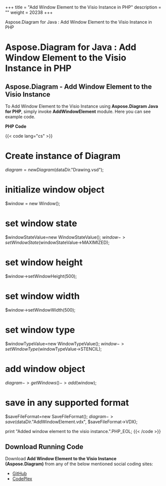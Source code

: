 +++
title = "Add Window Element to the Visio Instance in PHP" 
description = "" 
weight = 20238 
+++

Aspose.Diagram for Java : Add Window Element to the Visio Instance in PHP  

# Aspose.Diagram for Java : Add Window Element to the Visio Instance in PHP


## Aspose.Diagram - Add Window Element to the Visio Instance

To Add Window Element to the Visio Instance using **Aspose.Diagram Java for PHP**, simply invoke **AddWindowElement** module. Here you can see example code.

**PHP Code**

{{< code lang="cs" >}}
# Create instance of Diagram
$diagram = new Diagram($dataDir."Drawing.vsd");

# initialize window object
$window = new Window();

# set window state
$windowStateValue=new WindowStateValue();
$window->setWindowState($windowStateValue->MAXIMIZED);

# set window height
$window->setWindowHeight(500);

# set window width
$window->setWindowWidth(500);

# set window type
$windowTypeValue=new WindowTypeValue();
$window->setWindowType($windowTypeValue->STENCIL);

# add window object
$diagram->getWindows()->add($window);

# save in any supported format
$saveFileFormat=new SaveFileFormat();
$diagram->save($dataDir."AddWindowElement.vdx", $saveFileFormat->VDX);

print "Added window element to the visio instance.".PHP_EOL;
{{< /code >}}

## Download Running Code

Download **Add Window Element to the Visio Instance (Aspose.Diagram)** from any of the below mentioned social coding sites:

*   [GitHub](https://github.com/asposediagram/Aspose.Diagram-for-Java/blob/master/Plugins/Aspose_Diagram_Java_for_PHP/src/aspose/diagram/WorkingwithWindowElements/AddWindowElement.php)
*   [CodePlex](https://asposediagramjavaphp.codeplex.com/SourceControl/latest#src/aspose/diagram/WorkingwithWindowElements/AddWindowElement.php)

